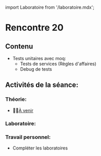 import Laboratoire from '/laboratoire.mdx';

# Rencontre 20

## Contenu
- Tests unitaires avec moq:   
  - Tests de services (Règles d'affaires) 
  - Debug de tests 

## Activités de la séance: 

### Théorie:  
- 🔗🚧[À venir](BRISE)

### Laboratoire:  
<Laboratoire nom="10XX-S010_2_Lab1"/>

### Travail personnel: 
- Compléter les laboratoires 

